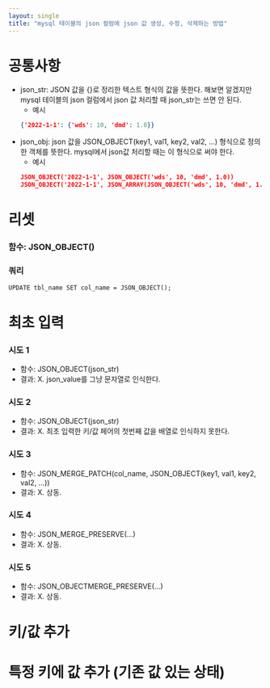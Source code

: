 ```yaml
---
layout: single
title: "mysql 테이블의 json 컬럼에 json 값 생성, 수정, 삭제하는 방법"
---
```

# 공통사항
* json_str: JSON 값을 {}로 정리한 텍스트 형식의 값을 뜻한다. 해보면 알겠지만 mysql 테이블의 json 컬럼에서 json 값 처리할 때 json_str는 쓰면 안 된다.
  * 예시
  ```json
  {'2022-1-1': {'wds': 10, 'dmd': 1.0}}
  ```
* json_obj: json 값을 JSON_OBJECT(key1, val1, key2, val2, ...) 형식으로 정의한 객체를 뜻한다. mysql에서 json값 처리할 때는 이 형식으로 써야 한다.
  * 예시
  ```json
  JSON_OBJECT('2022-1-1', JSON_OBJECT('wds', 10, 'dmd', 1.0))
  JSON_OBJECT('2022-1-1', JSON_ARRAY(JSON_OBJECT('wds', 10, 'dmd', 1.0)))
  ```

# 리셋
### 함수: JSON_OBJECT()
### 쿼리
```mysql
UPDATE tbl_name SET col_name = JSON_OBJECT();
```

# 최초 입력
### 시도 1
- 함수: JSON_OBJECT(json_str)
- 결과: X. json_value를 그냥 문자열로 인식한다.
### 시도 2
- 함수: JSON_OBJECT(json_str)
- 결과: X. 최초 입력한 키/값 페어의 첫번째 값을 배열로 인식하지 못한다.
### 시도 3
- 함수: JSON_MERGE_PATCH(col_name, JSON_OBJECT(key1, val1, key2, val2, ...))
- 결과: X. 상동.
### 시도 4
- 함수: JSON_MERGE_PRESERVE(...)
- 결과: X. 상동.
### 시도 5
- 함수: JSON_OBJECTMERGE_PRESERVE(...)
- 결과: X. 상동.

# 키/값 추가

# 특정 키에 값 추가 (기존 값 있는 상태)

#

